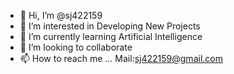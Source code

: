 - 👋 Hi, I’m @sj422159
- 👀 I’m interested in Developing New Projects
- 🌱 I’m currently learning Artificial Intelligence
- 💞️ I’m looking to collaborate
- 📫 How to reach me ... Mail:sj422159@gmail.com 

<!---
sj422159/sj422159 is a ✨ special ✨ repository because its `README.md` (this file) appears on your GitHub profile.
You can click the Preview link to take a look at your changes.
--->
